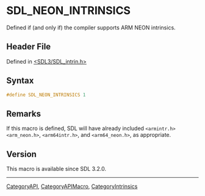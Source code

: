# SDL_NEON_INTRINSICS

Defined if (and only if) the compiler supports ARM NEON intrinsics.

## Header File

Defined in [<SDL3/SDL_intrin.h>](https://github.com/libsdl-org/SDL/blob/main/include/SDL3/SDL_intrin.h)

## Syntax

```c
#define SDL_NEON_INTRINSICS 1
```

## Remarks

If this macro is defined, SDL will have already included `<armintr.h>`
`<arm_neon.h>`, `<arm64intr.h>`, and `<arm64_neon.h>`, as appropriate.

## Version

This macro is available since SDL 3.2.0.





----
[CategoryAPI](CategoryAPI), [CategoryAPIMacro](CategoryAPIMacro), [CategoryIntrinsics](CategoryIntrinsics)

